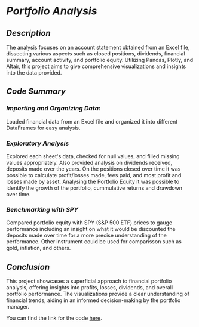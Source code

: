 # *Portfolio Analysis*

## *Description* 
The analysis focuses on an account statement obtained from an Excel file, dissecting various aspects such as closed positions, dividends, financial summary, account activity, and portfolio equity. Utilizing Pandas, Plotly, and Altair, this project aims to give comprehensive visualizations and insights into the data provided.

## *Code Summary*

### *Importing and Organizing Data:* 
Loaded financial data from an Excel file and organized it into different DataFrames for easy analysis.

### *Exploratory Analysis* 
Explored each sheet's data, checked for null values, and filled missing values appropriately. Also provided analysis on dividends received, deposits made over the years. On the positions closed over time it was possible to calculate profit/losses made, fees paid, and most profit and losses made by asset. Analysing the Portfolio Equity it was possible to identify the growth of the portfolio, cummulative returns and drawdown over time.

### *Benchmarking with SPY* 
Compared portfolio equity with SPY (S&P 500 ETF) prices to gauge performance including an insight on what it would be discounted the deposits made over time for a more precise understanding of the performance. Other instrument could be used for comparisson such as gold, inflation, and others.

## *Conclusion* 
This project showcases a superficial approach to financial portfolio analysis, offering insights into profits, losses, dividends, and overall portfolio performance. The visualizations provide a clear understanding of financial trends, aiding in an informed decision-making by the portfolio manager. 

You can find the link for the code [here](https://github.com/RafaelBaltazar/RafaelBaltazar.github.io/blob/590f7836deb1410fbc6ab95c17181532a7ad282d/projects/Portfolio%20Analysis/portfolio_analysis.ipynb).
